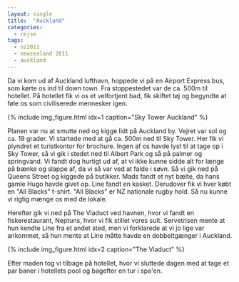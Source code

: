 ```yaml
---
layout: single
title:  "Auckland"
categories:
  - rejse
tags:
  - nz2011
  - newzealand 2011
  - auckland
---
```

Da vi kom ud af Auckland lufthavn, hoppede vi på en Airport Express bus, som kørte os ind til down town. Fra stoppestedet var de ca. 500m til hotellet. På hotellet fik vi os et velfortjent bad, fik skiftet tøj og begyndte at føle os som civiliserede mennesker igen.

{% include img_figure.html idx=1 caption="Sky Tower Auckland" %}

Planen var nu at smutte ned og kigge lidt på Auckland by. Vejret var sol og ca. 19 grader. Vi startede med at gå ca. 500m ned til Sky Tower. Her fik vi plyndret et turistkontor for brochure. Ingen af os havde lyst til at tage op i Sky Tower, så vi gik i stedet ned til Albert Park og så på palmer og springvand. Vi fandt dog hurtigt ud af, at vi ikke kunne sidde alt for længe på bænke og slappe af, da vi så var ved at falde i søvn. Så vi gik ned på Queens Street og kiggede på butikker. Mads fandt et nyt bælte, da hans gamle Hugo havde givet op. Line fandt en kasket. Derudover fik vi hver købt en "All Blacks" t-shirt. "All Blacks" er NZ nationale rugby hold. Så nu kunne vi rigtig mænge os med de lokale.

Herefter gik vi ned på The Viaduct ved havnen, hvor vi fandt en fiskerestaurant, Neptuns, hvor vi fik stillet vores sult. Servetrisen mente at hun kendte Line fra et andet sted, men vi forklarede at vi jo lige var ankommet, så hun mente at Line måtte havde en dobbeltgænger i Auckland.

{% include img_figure.html idx=2 caption="The Viaduct" %}

Efter maden tog vi tilbage på hotellet, hvor vi sluttede dagen med at tage et par baner i hotellets pool og bagefter en tur i spa'en.
